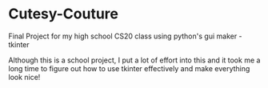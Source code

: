# Cutesy-Couture
Final Project for my high school CS20 class using python's gui maker - tkinter

Although this is a school project, I put a lot of effort into this and it took me a long time to figure out how to use tkinter effectively
and make everything look nice!
